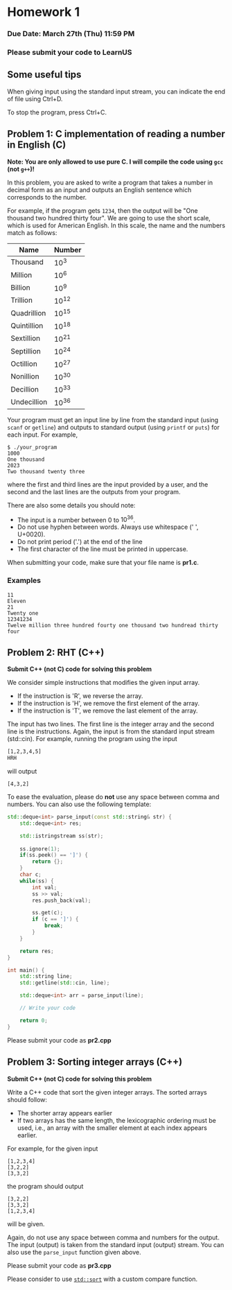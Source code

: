 # Homework 1

### Due Date: March 27th (Thu) 11:59 PM

### Please submit your code to LearnUS 

## Some useful tips 

When giving input using the standard input stream, you can indicate the end of file using Ctrl+D.

To stop the program, press Ctrl+C.


## Problem 1: C implementation of reading a number in English (C)

**Note: You are only allowed to use pure C. I will compile the code using `gcc` (not `g++`)!**

In this problem, you are asked to write a program that takes a number in decimal form as an input and outputs an English sentence which corresponds to the number.

For example, if the program gets `1234`, then the output will be "One thousand two hundred thirty four".
We are going to use the short scale, which is used for American English.
In this scale, the name and the numbers match as follows:

| Name        | Number    |
|-------------|-----------|
| Thousand    | $10^{3}$  |
| Million     | $10^{6}$  |
| Billion     | $10^{9}$  |
| Trillion    | $10^{12}$ |
| Quadrillion | $10^{15}$ |
| Quintillion | $10^{18}$ |
| Sextillion  | $10^{21}$ |
| Septillion  | $10^{24}$ |
| Octillion   | $10^{27}$ |
| Nonillion   | $10^{30}$ |
| Decillion   | $10^{33}$ |
| Undecillion | $10^{36}$ |



Your program must get an input line by line from the standard input (using `scanf` or `getline`) and outputs to standard output (using `printf` or `puts`) for each input.
For example,
```
$ ./your_program
1000
One thousand
2023
Two thousand twenty three
```
where the first and third lines are the input provided by a user, and the second and the last lines are the outputs from your program.

There are also some details you should note:
* The input is a number between 0 to $10^{36}$.
* Do not use hyphen between words. Always use whitespace (' ', U+0020).
* Do not print period ('.') at the end of the line
* The first character of the line must be printed in uppercase.


When submitting your code, make sure that your file name is **pr1.c**.

### Examples
```
11
Eleven
21
Twenty one
12341234
Twelve million three hundred fourty one thousand two hundread thirty four
```


## Problem 2: RHT (C++)

**Submit C++ (not C) code for solving this problem**

We consider simple instructions that modifies the given input array.

* If the instruction is 'R', we reverse the array.
* If the instruction is 'H', we remove the first element of the array.
* If the instruction is 'T', we remove the last element of the array.


The input has two lines. The first line is the integer array and the second line is the instructions.
Again, the input is from the standard input stream (std::cin). For example, running the program using the input
```bash
[1,2,3,4,5]
HRH
```
will output
```
[4,3,2]
```

To ease the evaluation, please do **not** use any space between comma and numbers.
You can also use the following template:
```C++
std::deque<int> parse_input(const std::string& str) {
	std::deque<int> res;

	std::istringstream ss(str);
	
	ss.ignore(1);
	if(ss.peek() == ']') {
		return {};
	}
	char c;
	while(ss) {
		int val;
		ss >> val;
		res.push_back(val);

		ss.get(c);
		if (c == ']') {
			break;
		}
	}

	return res;
}

int main() {
	std::string line;
	std::getline(std::cin, line);

	std::deque<int> arr = parse_input(line);

	// Write your code

	return 0;
}

```

Please submit your code as **pr2.cpp**



## Problem 3: Sorting integer arrays (C++)



**Submit C++ (not C) code for solving this problem**


Write a C++ code that sort the given integer arrays. The sorted arrays should follow:

* The shorter array appears earlier
* If two arrays has the same length, the lexicographic ordering must be used, i.e., an array with the smaller element at each index appears earlier.

For example, for the given input
```
[1,2,3,4]
[3,2,2]
[3,3,2]
```
the program should output
```
[3,2,2]
[3,3,2]
[1,2,3,4]
```
will be given.

Again, do not use any space between comma and numbers for the output. The input (output) is taken from the standard input (output) stream. 
You can also use the `parse_input` function given above.


Please submit your code as **pr3.cpp**


Please consider to use [`std::sort`](https://en.cppreference.com/w/cpp/algorithm/sort) with a custom compare function.
